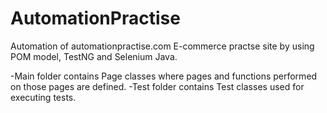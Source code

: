 # AutomationPractise
Automation of automationpractise.com E-commerce practse site by using POM model, TestNG and Selenium Java.

-Main folder contains Page classes where pages and functions performed on those pages are defined. 
-Test folder contains Test classes used for executing tests.
